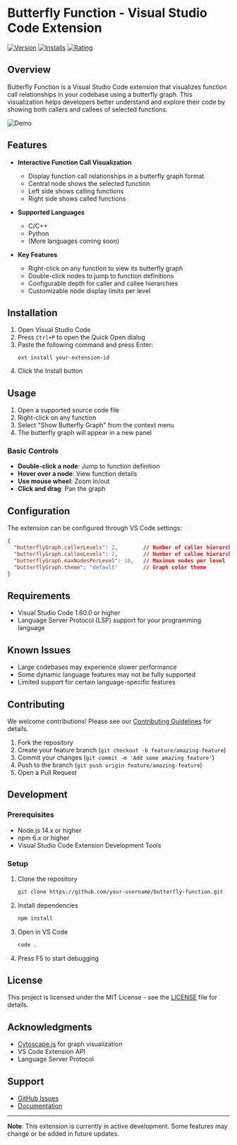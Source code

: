 # Butterfly Function - Visual Studio Code Extension

[![Version](https://img.shields.io/visual-studio-marketplace/v/your-extension-id.svg)](https://marketplace.visualstudio.com/items?itemName=your-extension-id)
[![Installs](https://img.shields.io/visual-studio-marketplace/i/your-extension-id.svg)](https://marketplace.visualstudio.com/items?itemName=your-extension-id)
[![Rating](https://img.shields.io/visual-studio-marketplace/r/your-extension-id.svg)](https://marketplace.visualstudio.com/items?itemName=your-extension-id)

## Overview

Butterfly Function is a Visual Studio Code extension that visualizes function call relationships in your codebase using a butterfly graph. This visualization helps developers better understand and explore their code by showing both callers and callees of selected functions.

![Demo](path/to/demo.gif)

## Features

- **Interactive Function Call Visualization**
  - Display function call relationships in a butterfly graph format
  - Central node shows the selected function
  - Left side shows calling functions
  - Right side shows called functions

- **Supported Languages**
  - C/C++
  - Python
  - (More languages coming soon)

- **Key Features**
  - Right-click on any function to view its butterfly graph
  - Double-click nodes to jump to function definitions
  - Configurable depth for caller and callee hierarchies
  - Customizable node display limits per level

## Installation

1. Open Visual Studio Code
2. Press `Ctrl+P` to open the Quick Open dialog
3. Paste the following command and press Enter:
   ```
   ext install your-extension-id
   ```
4. Click the Install button

## Usage

1. Open a supported source code file
2. Right-click on any function
3. Select "Show Butterfly Graph" from the context menu
4. The butterfly graph will appear in a new panel

### Basic Controls

- **Double-click a node**: Jump to function definition
- **Hover over a node**: View function details
- **Use mouse wheel**: Zoom in/out
- **Click and drag**: Pan the graph

## Configuration

The extension can be configured through VS Code settings:

```json
{
  "butterflyGraph.callerLevels": 2,        // Number of caller hierarchy levels
  "butterflyGraph.calleeLevels": 2,        // Number of callee hierarchy levels
  "butterflyGraph.maxNodesPerLevel": 10,   // Maximum nodes per level
  "butterflyGraph.theme": "default"        // Graph color theme
}
```

## Requirements

- Visual Studio Code 1.60.0 or higher
- Language Server Protocol (LSP) support for your programming language

## Known Issues

- Large codebases may experience slower performance
- Some dynamic language features may not be fully supported
- Limited support for certain language-specific features

## Contributing

We welcome contributions! Please see our [Contributing Guidelines](CONTRIBUTING.md) for details.

1. Fork the repository
2. Create your feature branch (`git checkout -b feature/amazing-feature`)
3. Commit your changes (`git commit -m 'Add some amazing feature'`)
4. Push to the branch (`git push origin feature/amazing-feature`)
5. Open a Pull Request

## Development

### Prerequisites

- Node.js 14.x or higher
- npm 6.x or higher
- Visual Studio Code Extension Development Tools

### Setup

1. Clone the repository
   ```bash
   git clone https://github.com/your-username/butterfly-function.git
   ```
2. Install dependencies
   ```bash
   npm install
   ```
3. Open in VS Code
   ```bash
   code .
   ```
4. Press F5 to start debugging

## License

This project is licensed under the MIT License - see the [LICENSE](LICENSE) file for details.

## Acknowledgments

- [Cytoscape.js](https://js.cytoscape.org/) for graph visualization
- VS Code Extension API
- Language Server Protocol

## Support

- [GitHub Issues](https://github.com/your-username/butterfly-function/issues)
- [Documentation](https://github.com/your-username/butterfly-function/wiki)

---

**Note**: This extension is currently in active development. Some features may change or be added in future updates.
